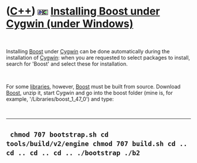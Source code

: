 



 

 

 

 

 

([C++](Cpp.md)) ![Boost](PicBoost.png)![Cygwin](PicCygwin.png) [Installing Boost under Cygwin (under Windows)](CppBoostInstallCygwin.md)
==========================================================================================================================================

 

Installing [Boost](CppBoost.md) under [Cygwin](CppCygwin.md) can be
done automatically during the installation of [Cygwin](CppCygwin.md):
when you are requested to select packages to install, search for 'Boost'
and select these for installation.

 

For some [libraries](CppLibraries.md), however, [Boost](CppBoost.md)
must be built from source. Download [Boost](CppBoost.md), unzip it,
start Cygwin and go into the boost folder (mine is, for example,
'/Libraries/boost\_1\_47\_0') and type:

 

  ----------------------------------------------------------------------------------------------------------------
  ` chmod 707 bootstrap.sh cd tools/build/v2/engine chmod 707 build.sh cd .. cd .. cd .. cd .. ./bootstrap ./b2`
  ----------------------------------------------------------------------------------------------------------------

 

 

 

 





 



